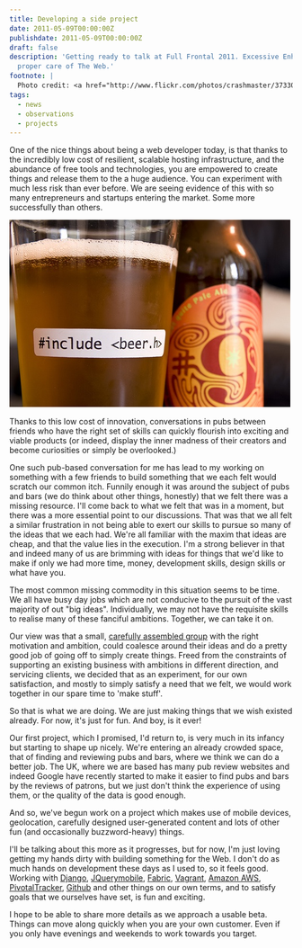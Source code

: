 ```yaml
---
title: Developing a side project
date: 2011-05-09T00:00:00Z
publishdate: 2011-05-09T00:00:00Z
draft: false
description: 'Getting ready to talk at Full Frontal 2011. Excessive Enhancement: Talking
  proper care of The Web.'
footnote: |
  Photo credit: <a href="http://www.flickr.com/photos/crashmaster/3733005619/in/photostream/">Mike Hoff</a>
tags:
  - news
  - observations
  - projects
---
```


One of the nice things about being a web developer today, is that thanks to the incredibly low cost of resilient, scalable hosting infrastructure, and the abundance of free tools and technologies, you are empowered to create things and release them to the a huge audience. You can experiment with much less risk than ever before. We are seeing evidence of this with so many entrepreneurs and startups entering the market. Some more successfully than others.

<!--more-->
<img src="/images/include_beer.jpeg" alt="">

<p>
    Thanks to this low cost of innovation, conversations in pubs between friends who have the right set of skills can quickly flourish into exciting and viable products (or indeed, display the inner madness of their creators and become curiosities or simply be overlooked.)
    </p>
<p>
    One such pub-based conversation for me has lead to my working on something with a few friends to build something that we each felt would scratch our common itch. Funnily enough it was around the subject of pubs and bars (we do think about other things, honestly) that we felt there was a missing resource. I'll come back to what we felt that was in a moment, but there was a more essential point to our discussions. That was that we all felt a similar frustration in not being able to exert our skills to pursue so many of the ideas that we each had.  We're all familiar with the maxim that ideas are cheap, and that the value lies in the execution.  I'm a strong believer in that and indeed many of us are brimming with ideas for things that we'd like to make if only we had more time, money, development skills, design skills or what have you.
</p>
<p>
    The most common missing commodity in this situation seems to be time. We all have busy day jobs which are not conducive to the pursuit of the vast majority of out "big ideas". Individually, we may not have the requisite skills to realise many of these fanciful ambitions. Together, we can take it on.
</p>
<p>
    Our view was that a small, <a href="http://weavemadethis.com" title="Weave">carefully assembled group</a> with the right motivation and ambition, could coalesce around their ideas and do a pretty good job of going off to simply create things. Freed from the constraints of supporting an existing business with ambitions in different direction, and servicing clients, we decided that as an experiment, for our own satisfaction, and mostly to simply satisfy a need that we felt, we would work together in our spare time to 'make stuff'.
</p>
<p>
    So that is what we are doing. We are just making things that we wish existed already. For now, it's just for fun. And boy, is it ever!
</p>
<p>
    Our first project, which I promised, I'd return to, is very much in its infancy but starting to shape up nicely.  We're entering an already crowded space, that of finding and reviewing pubs and bars, where we think we can do a better job. The UK, where we are based has many pub review websites and indeed Google have recently started to make it easier to find pubs and bars by the reviews of patrons, but we just don't think the experience of using them, or the quality of the data is good enough.
</p>
<p>
    And so, we've begun work on a project which makes use of mobile devices, geolocation, carefully designed user-generated content and lots of other fun (and occasionally buzzword-heavy) things.
</p>
<p>
    I'll be talking about this more as it progresses, but for now, I'm just loving getting my hands dirty with building something for the Web. I don't do as much hands on development these days as I used to, so it feels good. Working with <a href="http://djangoproject.com/">Django</a>, <a href="http://jquerymobile.com/">JQuerymobile</a>, <a href="http://docs.fabfile.org/">Fabric</a>, <a href="http://vagrantup.com/">Vagrant</a>, <a href="http://aws.amazon.com/">Amazon AWS</a>, <a href="http://www.pivotaltracker.com">PivotalTracker</a>, <a href="http://github.com">Github</a> and other things on our own terms, and to satisfy goals that we ourselves have set, is fun and exciting.
</p>
<p>
    I hope to be able to share more details as we approach a usable beta. Things can move along quickly when you are your own customer. Even if you only have evenings and weekends to work towards you target.
</p>
